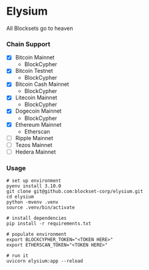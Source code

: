 # Elysium 

All Blocksets go to heaven

### Chain Support

- [x] Bitcoin Mainnet
  - BlockCypher
- [x] Bitcoin Testnet
  - BlockCypher
- [x] Bitcoin Cash Mainnet
  - BlockCypher
- [x] Litecoin Mainnet
  - BlockCypher
- [x] Dogecoin Mainnet
  - BlockCypher
- [x] Ethereum Mainnet
  - Etherscan
- [ ] Ripple Mainnet
- [ ] Tezos Mainnet
- [ ] Hedera Mainnet

### Usage

```shell
# set up environment
pyenv install 3.10.0
git clone git@github.com:blockset-corp/elysium.git
cd elysium
python -mvenv .venv
source .venv/bin/activate

# install dependencies
pip install -r requirements.txt

# populate environment
export BLOCKCYPHER_TOKEN="<TOKEN HERE>"
export ETHERSCAN_TOKEN="<TOKEN HERE>"

# run it
uvicorn elysium:app --reload
```